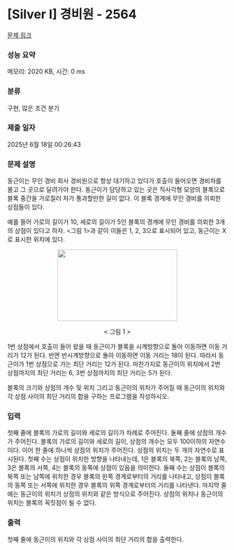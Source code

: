 # [Silver I] 경비원 - 2564 

[문제 링크](https://www.acmicpc.net/problem/2564) 

### 성능 요약

메모리: 2020 KB, 시간: 0 ms

### 분류

구현, 많은 조건 분기

### 제출 일자

2025년 6월 18일 00:26:43

### 문제 설명

<p>동근이는 무인 경비 회사 경비원으로 항상 대기하고 있다가 호출이 들어오면 경비차를 몰고 그 곳으로 달려가야 한다. 동근이가 담당하고 있는 곳은 직사각형 모양의 블록으로 블록 중간을 가로질러 차가 통과할만한 길이 없다. 이 블록 경계에 무인 경비를 의뢰한 상점들이 있다.</p>

<p>예를 들어 가로의 길이가 10, 세로의 길이가 5인 블록의 경계에 무인 경비를 의뢰한 3개의 상점이 있다고 하자. <그림 1>과 같이 이들은 1, 2, 3으로 표시되어 있고, 동근이는 X로 표시한 위치에 있다.</p>

<p style="text-align: center;"><img alt="" src="https://upload.acmicpc.net/e89bf381-c913-4e99-b4b7-42bc4ba7c3ec/-/preview/" style="width: 274px; height: 163px;"></p>

<p style="text-align: center;">< 그림 1 ></p>

<p>1번 상점에서 호출이 들어 왔을 때 동근이가 블록을 시계방향으로 돌아 이동하면 이동 거리가 12가 된다. 반면 반시계방향으로 돌아 이동하면 이동 거리는 18이 된다. 따라서 동근이가 1번 상점으로 가는 최단 거리는 12가 된다. 마찬가지로 동근이의 위치에서 2번 상점까지의 최단 거리는 6, 3번 상점까지의 최단 거리는 5가 된다.</p>

<p>블록의 크기와 상점의 개수 및 위치 그리고 동근이의 위치가 주어질 때 동근이의 위치와 각 상점 사이의 최단 거리의 합을 구하는 프로그램을 작성하시오.</p>

### 입력 

 <p>첫째 줄에 블록의 가로의 길이와 세로의 길이가 차례로 주어진다. 둘째 줄에 상점의 개수가 주어진다. 블록의 가로의 길이와 세로의 길이, 상점의 개수는 모두 100이하의 자연수이다. 이어 한 줄에 하나씩 상점의 위치가 주어진다. 상점의 위치는 두 개의 자연수로 표시된다. 첫째 수는 상점이 위치한 방향을 나타내는데, 1은 블록의 북쪽, 2는 블록의 남쪽, 3은 블록의 서쪽, 4는 블록의 동쪽에 상점이 있음을 의미한다. 둘째 수는 상점이 블록의 북쪽 또는 남쪽에 위치한 경우 블록의 왼쪽 경계로부터의 거리를 나타내고, 상점이 블록의 동쪽 또는 서쪽에 위치한 경우 블록의 위쪽 경계로부터의 거리를 나타낸다. 마지막 줄에는 동근이의 위치가 상점의 위치와 같은 방식으로 주어진다. 상점의 위치나 동근이의 위치는 블록의 꼭짓점이 될 수 없다.</p>

### 출력 

 <p>첫째 줄에 동근이의 위치와 각 상점 사이의 최단 거리의 합을 출력한다.</p>

